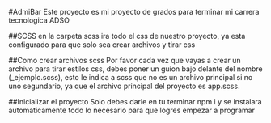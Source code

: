 #AdmiBar
Este proyecto es mi proyecto de grados para terminar mi carrera tecnologica ADSO


##SCSS
en la carpeta scss ira todo el css de nuestro proyecto, ya esta configurado para que solo sea crear archivos y tirar css

##Como crear archivos scss
Por favor cada vez que vayas a crear un archivo para tirar estilos css, debes poner un guion bajo delante del nombre (_ejemplo.scss), esto le indica a 
scss que no es un archivo principal si no uno segundario, ya que el archivo principal del proyecto es app.scss.

##Inicializar el proyecto
Solo debes darle en tu terminar npm i y se instalara automaticamente todo lo necesario para que logres empezar a programar
